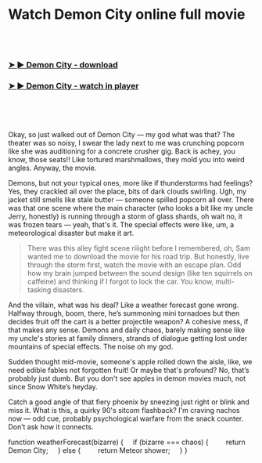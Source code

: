 <h1>Watch Demon City online full movie</h1>


<br><br>

<h3><a href="https://Mikes-dabbdemulme1981.github.io/huydgakkjr/">➤ ► Demon City - download</a></h3> 
<h3><a href="https://Mikes-dabbdemulme1981.github.io/huydgakkjr/">➤ ► Demon City - watch in player</a></h3>


<br><br><br>


Okay, so just walked out of Demon City — my god what was that? The theater was so noisy, I swear the lady next to me was crunching popcorn like she was auditioning for a concrete crusher gig. Back is achey, you know, those seats!! Like tortured marshmallows, they mold you into weird angles. Anyway, the movie.

Demons, but not your typical ones, more like if thunderstorms had feelings? Yes, they crackled all over the place, bits of dark clouds swirling. Ugh, my jacket still smells like stale butter — someone spilled popcorn all over. There was that one scene where the main character (who looks a bit like my uncle Jerry, honestly) is running through a storm of glass shards, oh wait no, it was frozen tears — yeah, that's it. The special effects were like, um, a meteorological disaster but make it art.

> There was this alley fight scene riiight before I remembered, oh, Sam wanted me to download the movie for his road trip. But honestly, live through the storm first, watch the movie with an escape plan. Odd how my brain jumped between the sound design (like ten squirrels on caffeine) and thinking if I forgot to lock the car. You know, multi-tasking disasters.

And the villain, what was his deal? Like a weather forecast gone wrong. Halfway through, boom, there, he’s summoning mini tornadoes but then decides fruit off the cart is a better projectile weapon? A cohesive mess, if that makes any sense. Demons and daily chaos, barely making sense like my uncle's stories at family dinners, strands of dialogue getting lost under mountains of special effects. The noise oh my god.

Sudden thought mid-movie, someone's apple rolled down the aisle, like, we need edible fables not forgotten fruit! Or maybe that's profound? No, that’s probably just dumb. But you don't see apples in demon movies much, not since Snow White’s heyday.

Catch a good angle of that fiery phoenix by sneezing just right or blink and miss it. What is this, a quirky 90's sitcom flashback? I'm craving nachos now — odd cue, probably psychological warfare from the snack counter. Don’t ask how it connects.

function weatherForecast(bizarre) {
    if (bizarre === chaos) {
        return Demon City;
    } else {
        return Meteor shower;
    }
}
